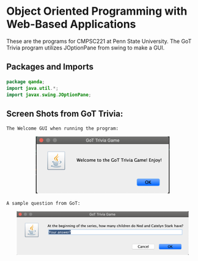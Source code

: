 # Object Oriented Programming with Web-Based Applications

These are the programs for CMPSC221 at Penn State University. The GoT Trivia program utilizes JOptionPane from swing to make a GUI.

## Packages and Imports

```Java
package qanda;
import java.util.*;
import javax.swing.JOptionPane;
```

## Screen Shots from GoT Trivia:

    The Welcome GUI when running the program:
<p align="center">
<img src ="images_/trivia_welcome.png" width="350">
</p>

    A sample question from GoT:
<p align="center">
<img src ="images_/trivia_question.png" width="450">
</p>
